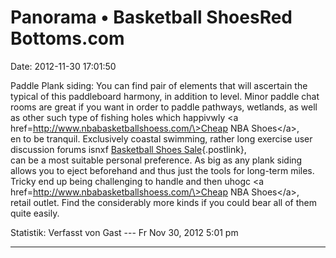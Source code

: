 Panorama • Basketball ShoesRed Bottoms.com
==========================================

Date: 2012-11-30 17:01:50

Paddle Plank siding: You can find pair of elements that will ascertain
the typical of this paddleboard harmony, in addition to level. Minor
paddle chat rooms are great if you want in order to paddle pathways,
wetlands, as well as other such type of fishing holes which happivwly
\<a href=http://www.nbabasketballshoess.com/\>Cheap NBA Shoes\</a\>,\
en to be tranquil. Exclusively coastal swimming, rather long exercise
user discussion forums isnxf [Basketball Shoes
Sale](http://www.basketballshoes4salesonline.com/){.postlink},\
can be a most suitable personal preference. As big as any plank siding
allows you to eject beforehand and thus just the tools for long-term
miles. Tricky end up being challenging to handle and then uhogc \<a
href=http://www.nbabasketballshoess.com/\>Cheap NBA Shoes\</a\>,\
retail outlet. Find the considerably more kinds if you could bear all of
them quite easily.

Statistik: Verfasst von Gast --- Fr Nov 30, 2012 5:01 pm

------------------------------------------------------------------------
